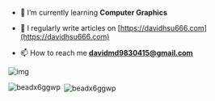 - 🌱 I’m currently learning **Computer Graphics**

- 📝 I regularly write articles on [https://davidhsu666.com](https://davidhsu666.com)

- 📫 How to reach me **davidmd9830415@gmail.com**

![img](https://i.imgur.com/G2H4F7H.png)

<p><img align="left" src="https://github-readme-stats.vercel.app/api/top-langs?username=beadx6ggwp&show_icons=true&locale=en&layout=compact" alt="beadx6ggwp" /></p>

<p>&nbsp;<img align="center" src="https://github-readme-stats.vercel.app/api?username=beadx6ggwp&show_icons=true&locale=en" alt="beadx6ggwp" /></p>
